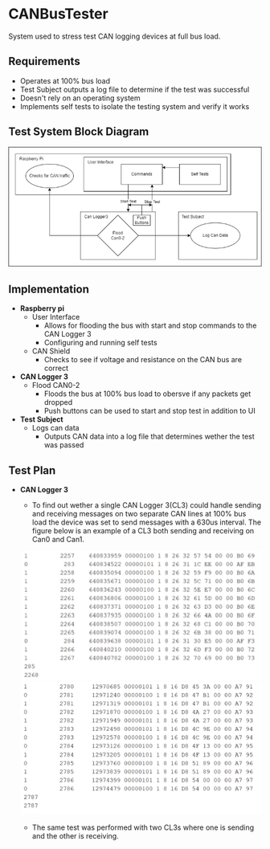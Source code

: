 # CANBusTester
System used to stress test CAN logging devices at full bus load.

## Requirements
- Operates at 100% bus load
- Test Subject outputs a log file to determine if the test was successful
- Doesn't rely on an operating system
- Implements self tests to isolate the testing system and verify it works

## Test System Block Diagram
![alt text](figures/CANBusTester.drawio.png)

## Implementation
* **Raspberry pi**
  - User Interface
    * Allows for flooding the bus with start and stop commands to the CAN Logger 3
    * Configuring and running self tests
  - CAN Shield
    * Checks to see if voltage and resistance on the CAN bus are correct
* **CAN Logger 3**
  - Flood CAN0-2
    * Floods the bus at 100% bus load to obersve if any packets get dropped
    * Push buttons can be used to start and stop test in addition to UI
* **Test Subject**
  - Logs can data
    * Outputs CAN data into a log file that determines wether the test was passed

## Test Plan
* **CAN Logger 3**
  - To find out wether a single CAN Logger 3(CL3) could handle sending and receiving messages on two separate CAN lines at 100% bus load the device was set to send messages with a 630us interval. The figure below is an example of a CL3 both sending and receiving on Can0 and Can1.

  ![singleCL3](figures/CANLogger3SingleTest.png)![singleCL3](figures/CANLogger3SeparateTest.png)
  
  
  - The same test was performed with two CL3s where one is sending and the other is receiving.
  

